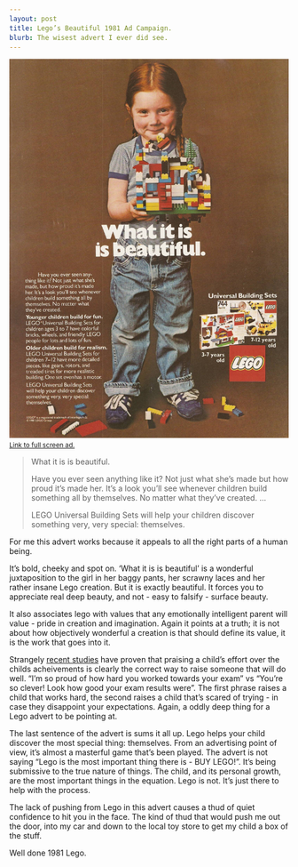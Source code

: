 ```yaml
---
layout: post
title: Lego’s Beautiful 1981 Ad Campaign. 
blurb: The wisest advert I ever did see.
---
```


<img src="/images/lego.jpg">
<small><a href="http://i.imgur.com/xwAsW56.jpg" target="_blank">Link to full screen ad.</a></small>


>What it is is beautiful.
>
>Have you ever seen anything like it? Not just what she’s made but how proud it’s made her. It’s a look you’ll see whenever children build something all by themselves. No matter what they’ve created.
>…
>
>LEGO Universal Building Sets will help your children discover something very, very special: themselves.

For me this advert works because it appeals to all the right parts of a human being. 

It’s bold, cheeky and spot on. ‘What it is is beautiful’ is a wonderful juxtaposition to the girl in her baggy pants, her scrawny laces and her rather insane Lego creation. But it is exactly beautiful. It forces you to appreciate real deep beauty, and not - easy to falsify - surface beauty. 

It also associates lego with values that any emotionally intelligent parent will value - pride in creation and imagination. Again it points at a truth; it is not about how objectively wonderful a creation is that should define its value, it is the work that goes into it. 

Strangely <a href="http://www.bbc.co.uk/news/magazine-13128701" target="_blank">recent studies</a> have proven that praising a child’s effort over the childs acheivements is clearly the correct way to raise someone that will do well. “I’m so proud of how hard you worked towards your exam” vs “You’re so clever! Look how good your exam results were”. The first phrase raises a child that works hard, the second raises a child that’s scared of trying - in case they disappoint your expectations. Again, a oddly deep thing for a Lego advert to be pointing at. 

The last sentence of the advert is sums it all up. Lego helps your child discover the most special thing: themselves. From an advertising point of view, it’s almost a masterful game that’s been played. The advert is not saying “Lego is the most important thing there is - BUY LEGO!”. It’s being submissive to the true nature of things. The child, and its personal growth, are the most important things in the equation. Lego is not. It’s just there to help with the process. 

The lack of pushing from Lego in this advert causes a thud of quiet confidence to hit you in the face. The kind of thud that would push me out the door, into my car and down to the local toy store to get my child a box of the stuff. 

Well done 1981 Lego.